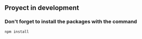 ## Proyect in development

### Don't forget to install the packages with the command

```
npm install
```